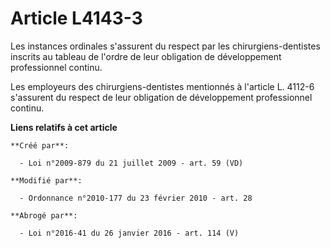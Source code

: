 # Article L4143-3

Les instances ordinales s'assurent du respect par   les chirurgiens-dentistes inscrits au tableau de l'ordre de leur
obligation de développement professionnel continu.

Les employeurs des chirurgiens-dentistes mentionnés à l'article L. 4112-6 s'assurent du respect de leur obligation de
développement professionnel continu.

**Liens relatifs à cet article**

	**Créé par**:

	  - Loi n°2009-879 du 21 juillet 2009 - art. 59 (VD)

	**Modifié par**:

	  - Ordonnance n°2010-177 du 23 février 2010 - art. 28

	**Abrogé par**:

	  - Loi n°2016-41 du 26 janvier 2016 - art. 114 (V)
